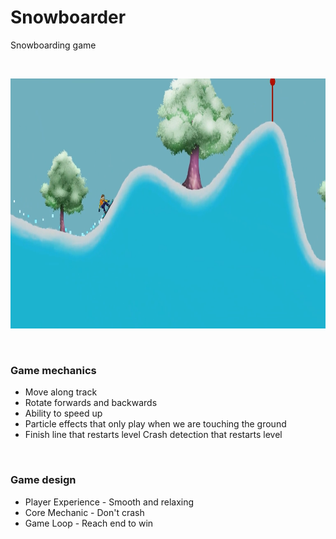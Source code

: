 # Snowboarder
 Snowboarding game

<br>
 
<p align="center">
 <img src="/Images/Image1.png" height="400" />
</p>

<br>

### Game mechanics

 * Move along track
 * Rotate forwards and backwards
 * Ability to speed up
 * Particle effects that only play when we are touching the ground
 * Finish line that restarts level
 Crash detection that restarts level

 <br>

 ### Game design

* Player Experience - Smooth and relaxing
* Core Mechanic - Don't crash
* Game Loop - Reach end to win
